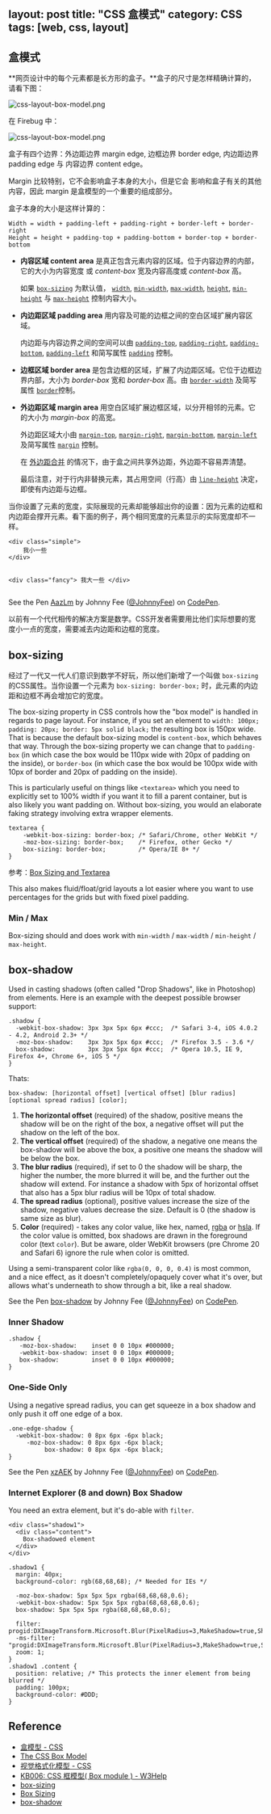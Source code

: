 layout: post
title: "CSS 盒模式"
category: CSS
tags: [web, css, layout]
--- 

## 盒模式

**网页设计中的每个元素都是长方形的盒子。**盒子的尺寸是怎样精确计算的，请看下图：

![css-layout-box-model.png](http://johnnyimages.qiniudn.com/css-layout-box-model0.png)

<!--more-->

在 Firebug 中：

![css-layout-box-model.png](http://johnnyimages.qiniudn.com/css-layout-box-model.png)

盒子有四个边界：外边距边界 margin edge, 边框边界 border edge, 内边距边界 padding edge 与 内容边界 content edge。

Margin 比较特别，它不会影响盒子本身的大小，但是它会
影响和盒子有关的其他内容，因此 margin 是盒模型的一个重要的组成部分。

盒子本身的大小是这样计算的：

    Width = width + padding-left + padding-right + border-left + border-right
    Height = height + padding-top + padding-bottom + border-top + border-bottom

- **内容区域 content area** 是真正包含元素内容的区域。位于内容边界的内部，它的大小为内容宽度 或 _content-box_ 宽及内容高度或 _content-box_ 高。

    如果 [`box-sizing`](https://developer.mozilla.org/zh-CN/docs/CSS/box-sizing "") 为默认值， [`width`](https://developer.mozilla.org/zh-CN/docs/CSS/width ""), [`min-width`](https://developer.mozilla.org/zh-CN/docs/CSS/min-width ""), [`max-width`](https://developer.mozilla.org/zh-CN/docs/CSS/max-width ""), [`height`](https://developer.mozilla.org/zh-CN/docs/CSS/height ""), [`min-height`](https://developer.mozilla.org/zh-CN/docs/CSS/min-height "") 与 [`max-height`](https://developer.mozilla.org/zh-CN/docs/CSS/max-height "") 控制内容大小。

- **内边距区域 padding area** 用内容及可能的边框之间的空白区域扩展内容区域。

    内边距与内容边界之间的空间可以由 [`padding-top`](https://developer.mozilla.org/zh-CN/docs/CSS/padding-top ""), [`padding-right`](https://developer.mozilla.org/zh-CN/docs/CSS/padding-right ""), [`padding-bottom`](https://developer.mozilla.org/zh-CN/docs/CSS/padding-bottom ""), [`padding-left`](https://developer.mozilla.org/zh-CN/docs/CSS/padding-left "") 和简写属性 [`padding`](https://developer.mozilla.org/zh-CN/docs/CSS/padding "") 控制。

- **边框区域 border area** 是包含边框的区域，扩展了内边距区域。它位于边框边界内部，大小为 _border-box_ 宽和 _border-box_ 高。由 [`border-width`](https://developer.mozilla.org/zh-CN/docs/CSS/border-width "") 及简写属性 [`border`](https://developer.mozilla.org/zh-CN/docs/CSS/border "")控制。

- **外边距区域 margin area** 用空白区域扩展边框区域，以分开相邻的元素。它的大小为 _margin-box_ 的高宽。

    外边距区域大小由 [`margin-top`](https://developer.mozilla.org/zh-CN/docs/CSS/margin-top ""), [`margin-right`](https://developer.mozilla.org/zh-CN/docs/CSS/margin-right ""), [`margin-bottom`](https://developer.mozilla.org/zh-CN/docs/CSS/margin-bottom ""), [`margin-left`](https://developer.mozilla.org/zh-CN/docs/CSS/margin-left "") 及简写属性 [`margin`](https://developer.mozilla.org/zh-CN/docs/CSS/margin "") 控制。

    在 [外边距合并](https://developer.mozilla.org/en/CSS/margin_collapsing "en/CSS/margin_collapsing") 的情况下，由于盒之间共享外边距，外边距不容易弄清楚。

    最后注意，对于行内非替换元素，其占用空间（行高）由 [`line-height`](https://developer.mozilla.org/zh-CN/docs/CSS/line-height "") 决定，即使有内边距与边框。

当你设置了元素的宽度，实际展现的元素却能够超出你的设置：因为元素的边框和内边距会撑开元素。看下面的例子，两个相同宽度的元素显示的实际宽度却不一样。

<div data-height="268" data-theme-id="0" data-slug-hash="AazLm" data-default-tab="html" class='codepen'><pre><code>&lt;div class=&quot;simple&quot;&gt;
    我小一些
&lt;/div&gt;

&lt;div class=&quot;fancy&quot;&gt;
    我大一些
&lt;/div&gt;</code></pre>
<p>See the Pen <a href='http://codepen.io/JohnnyFee/pen/AazLm/'>AazLm</a> by Johnny Fee (<a href='http://codepen.io/JohnnyFee'>@JohnnyFee</a>) on <a href='http://codepen.io'>CodePen</a>.</p>
</div>

以前有一个代代相传的解决方案是数学。CSS开发者需要用比他们实际想要的宽度小一点的宽度，需要减去内边距和边框的宽度。

## box-sizing

经过了一代又一代人们意识到数学不好玩，所以他们新增了一个叫做 `box-sizing` 的CSS属性。当你设置一个元素为 `box-sizing: border-box;` 时，此元素的内边距和边框不再会增加它的宽度。

The box-sizing property in CSS controls how the "box model" is handled in regards to page layout. For instance, if you set an element to `width: 100px; padding: 20px; border: 5px solid black;` the resulting box is 150px wide. That is because the default box-sizing model is `content-box`, which behaves that way. Through the box-sizing property we can change that to `padding-box` (in which case the box would be 110px wide with 20px of padding on the inside), or `border-box` (in which case the box would be 100px wide with 10px of border and 20px of padding on the inside).

This is particularly useful on things like `<textarea>` which you need to explicitly set to 100% width if you want it to fill a parent container, but is also likely you want padding on. Without box-sizing, you would an elaborate faking strategy involving extra wrapper elements.

    textarea { 
        -webkit-box-sizing: border-box; /* Safari/Chrome, other WebKit */
        -moz-box-sizing: border-box;    /* Firefox, other Gecko */
        box-sizing: border-box;         /* Opera/IE 8+ */
    }

参考：[Box Sizing and Textarea](http://css-tricks.com/examples/BoxSizing/)

This also makes fluid/float/grid layouts a lot easier where you want to use percentages for the grids but with fixed pixel padding.

### Min / Max

Box-sizing should and does work with `min-width` / `max-width` / `min-height` / `max-height`.

## box-shadow

Used in casting shadows (often called "Drop Shadows", like in Photoshop) from elements. Here is an example with the deepest possible browser support:

    .shadow {
      -webkit-box-shadow: 3px 3px 5px 6px #ccc;  /* Safari 3-4, iOS 4.0.2 - 4.2, Android 2.3+ */
      -moz-box-shadow:    3px 3px 5px 6px #ccc;  /* Firefox 3.5 - 3.6 */
      box-shadow:         3px 3px 5px 6px #ccc;  /* Opera 10.5, IE 9, Firefox 4+, Chrome 6+, iOS 5 */
    }

Thats:

    box-shadow: [horizontal offset] [vertical offset] [blur radius] [optional spread radius] [color];

1. **The horizontal offset** (required) of the shadow, positive means the shadow will be on the right of the box, a negative offset will put the shadow on the left of the box.
1. **The vertical offset** (required) of the shadow, a negative one means the box-shadow will be above the box, a positive one means the shadow will be below the box.
1. **The blur radius** (required), if set to 0 the shadow will be sharp, the higher the number, the more blurred it will be, and the further out the shadow will extend. For instance a shadow with 5px of horizontal offset that also has a 5px blur radius will be 10px of total shadow.
1. **The spread radius** (optional), positive values increase the size of the shadow, negative values decrease the size. Default is 0 (the shadow is same size as blur).
1. **Color** (required) - takes any color value, like hex, named, [rgba](http://css-tricks.com/rgba-browser-support/) or [hsla](http://css-tricks.com/yay-for-hsla/). If the color value is omitted, box shadows are drawn in the foreground color (text `color`). But be aware, older WebKit browsers (pre Chrome 20 and Safari 6) ignore the rule when color is omitted.

Using a semi-transparent color like `rgba(0, 0, 0, 0.4)` is most common, and a nice effect, as it doesn't completely/opaquely cover what it's over, but allows what's underneath to show through a bit, like a real shadow.

<p data-height="268" data-theme-id="0" data-slug-hash="mFrDt" data-default-tab="result" class='codepen'>See the Pen <a href='http://codepen.io/JohnnyFee/pen/mFrDt/'>box-shadow</a> by Johnny Fee (<a href='http://codepen.io/JohnnyFee'>@JohnnyFee</a>) on <a href='http://codepen.io'>CodePen</a>.</p>

### Inner Shadow

    .shadow {
       -moz-box-shadow:    inset 0 0 10px #000000;
       -webkit-box-shadow: inset 0 0 10px #000000;
       box-shadow:         inset 0 0 10px #000000;
    }

### One-Side Only

Using a negative spread radius, you can get squeeze in a box shadow and only push it off one edge of a box.

    .one-edge-shadow {
      -webkit-box-shadow: 0 8px 6px -6px black;
         -moz-box-shadow: 0 8px 6px -6px black;
              box-shadow: 0 8px 6px -6px black;
    }

<p data-height="268" data-theme-id="0" data-slug-hash="xzAEK" data-default-tab="result" class='codepen'>See the Pen <a href='http://codepen.io/JohnnyFee/pen/xzAEK/'>xzAEK</a> by Johnny Fee (<a href='http://codepen.io/JohnnyFee'>@JohnnyFee</a>) on <a href='http://codepen.io'>CodePen</a>.</p>

### Internet Explorer (8 and down) Box Shadow

You need an extra element, but it's do-able with `filter`.

    <div class="shadow1">
      <div class="content">
        Box-shadowed element
      </div>
    </div>

    .shadow1 {
      margin: 40px;
      background-color: rgb(68,68,68); /* Needed for IEs */
    
      -moz-box-shadow: 5px 5px 5px rgba(68,68,68,0.6);
      -webkit-box-shadow: 5px 5px 5px rgba(68,68,68,0.6);
      box-shadow: 5px 5px 5px rgba(68,68,68,0.6);
    
      filter: progid:DXImageTransform.Microsoft.Blur(PixelRadius=3,MakeShadow=true,ShadowOpacity=0.30);
      -ms-filter: "progid:DXImageTransform.Microsoft.Blur(PixelRadius=3,MakeShadow=true,ShadowOpacity=0.30)";
      zoom: 1;
    }
    .shadow1 .content {
      position: relative; /* This protects the inner element from being blurred */
      padding: 100px;
      background-color: #DDD;
    }

## Reference

- [盒模型 - CSS](https://developer.mozilla.org/zh-CN/docs/Web/CSS/box_model)
- [The CSS Box Model](http://css-tricks.com/the-css-box-model/)
- [视觉格式化模型 - CSS](https://developer.mozilla.org/zh-CN/docs/Web/CSS/Visual_formatting_model)
- [KB006: CSS 框模型( Box module ) - W3Help](http://www.w3help.org/zh-cn/kb/006/)
- [box-sizing](http://css-tricks.com/almanac/properties/b/box-sizing/)
- [Box Sizing](http://css-tricks.com/box-sizing/)
- [box-shadow](http://css-tricks.com/almanac/properties/b/box-shadow/)

<script async src="//codepen.io/assets/embed/ei.js"></script>
